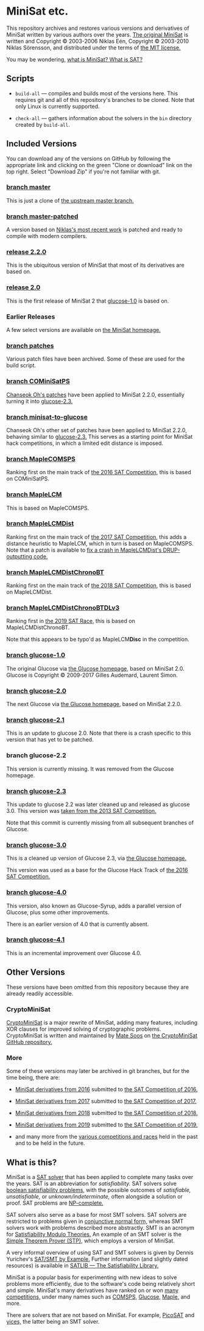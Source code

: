 # MiniSat etc.

This repository archives and restores
various versions and derivatives of MiniSat
written by various authors over the years.
[The original MiniSat][homepage] is written and
Copyright © 2003-2006 Niklas Eén, Copyright © 2003-2010 Niklas Sörensson,
and distributed under the terms of [the MIT license.][license_mit]

You may be wondering, [what is MiniSat? What is SAT?](#what-is-this)

## Scripts

* `build-all` — compiles and builds most of the versions here.
This requires git and all of this repository's branches to be cloned.
Note that only Linux is currently supported.

* `check-all` — gathers information about the solvers
  in the `bin` directory created by `build-all`.

## Included Versions

You can download any of the versions on GitHub by following the appropriate link
and clicking on the green "Clone or download" link on the top right.
Select "Download Zip" if you're not familiar with git.

[homepage]: http://minisat.se/MiniSat.html
[master]: https://github.com/notwa/minisat/tree/master
[mp]: https://github.com/notwa/minisat/tree/master-patched
[upstream]: https://github.com/niklasso/minisat/tree/master
[patches]: https://github.com/notwa/minisat/tree/patches
[v220]: https://github.com/notwa/minisat/tree/releases/2.2.0
[v200]: https://github.com/notwa/minisat/tree/releases/2.0.0
[comsps]: https://github.com/notwa/minisat/tree/COMiniSatPS
[ms2glu]: https://github.com/notwa/minisat/tree/minisat-to-glucose
[comsps_archive]: https://web.archive.org/web/20171023151341/http://www.cs.nyu.edu/~chanseok/cominisatps/
[mcomsps]: https://github.com/notwa/minisat/tree/MapleCOMSPS
[mlcm]: https://github.com/notwa/minisat/tree/MapleLCM
[mlcmd]: https://github.com/notwa/minisat/tree/MapleLCMDist
[mlcmdcbt]: https://github.com/notwa/minisat/tree/MapleLCMDistChronoBT
[mlcmdcbtdlv3]: https://github.com/notwa/minisat/tree/MapleLCMDistChronoBTDLv3
[mlcmd_patch]: https://github.com/notwa/minisat/blob/patches/maple-fix-drup-segfault.patch
[license_mit]: https://choosealicense.com/licenses/mit/
[glucose]: https://www.labri.fr/perso/lsimon/glucose/
[glu10]: https://github.com/notwa/minisat/tree/glucose-1.0
[glu20]: https://github.com/notwa/minisat/tree/glucose-2.0
[glu21]: https://github.com/notwa/minisat/tree/glucose-2.1
[glu23]: https://github.com/notwa/minisat/tree/glucose-2.3
[glu30]: https://github.com/notwa/minisat/tree/glucose-3.0
[glu40]: https://github.com/notwa/minisat/tree/glucose-4.0
[glu41]: https://github.com/notwa/minisat/tree/glucose-4.1

### [branch master][master]

This is just a clone of [the upstream master branch.][upstream]

### [branch master-patched][mp]

A version based on [Niklas's most recent work][upstream]
is patched and ready to compile with modern compilers.

### [release 2.2.0][v220]

This is the ubiquitous version of MiniSat
that most of its derivatives are based on.

### [release 2.0][v200]

This is the first release of MiniSat 2
that [glucose-1.0][glu10] is based on.

### Earlier Releases

A few select versions are available on [the MiniSat homepage.][homepage]

### [branch patches][patches]

Various patch files have been archived.
Some of these are used for the build script.

### [branch COMiniSatPS][comsps]

[Chanseok Oh's patches][comsps_archive] have been applied to MiniSat 2.2.0,
essentially turning it into [glucose-2.3.][glu23]

### [branch minisat-to-glucose][ms2glu]

Chanseok Oh's other set of patches have been applied to MiniSat 2.2.0,
behaving similar to [glucose-2.3.][glu23]
This serves as a starting point for MiniSat hack competitions,
in which a limited edit distance is imposed.

### [branch MapleCOMSPS][mcomsps]

Ranking first on the main track of [the 2016 SAT Competition,][comp2016]
this is based on COMiniSatPS.
<!-- TODO: authors? -->

### [branch MapleLCM][mlcm]

This is based on MapleCOMSPS.
<!-- TODO: authors? -->

### [branch MapleLCMDist][mlcmd]

Ranking first on the main track of [the 2017 SAT Competition,][comp2017]
this adds a distance heuristic to MapleLCM,
which in turn is based on MapleCOMSPS.
Note that a patch is available to
[fix a crash in MapleLCMDist's DRUP-outputting code.][mlcmd_patch]
<!-- TODO: authors? -->

### [branch MapleLCMDistChronoBT][mlcmdcbt]

Ranking first on the main track of [the 2018 SAT Competition,][comp2018]
this is based on MapleLCMDist.
<!-- TODO: authors? -->

### [branch MapleLCMDistChronoBTDLv3][mlcmdcbtdlv3]

Ranking first in [the 2019 SAT Race,][race2019]
this is based on MapleLCMDistChronoBT.
<!-- TODO: authors? -->

Note that this appears to be typo'd as MapleLCM**Disc** in the competition.

### [branch glucose-1.0][glu10]

The original Glucose via [the Glucose homepage,][glucose] based on MiniSat 2.0.
Glucose is Copyright © 2009-2017 Gilles Audemard, Laurent Simon.

### [branch glucose-2.0][glu20]

The next Glucose via [the Glucose homepage,][glucose]
based on MiniSat 2.2.0.

### [branch glucose-2.1][glu21]

This is an update to glucose 2.0.
Note that there is a crash specific to this version that has yet to be patched.

### branch glucose-2.2

This version is currently missing.
It was removed from the Glucose homepage.

### [branch glucose-2.3][glu23]

This update to glucose 2.2 was later cleaned up and released as glucose 3.0.
This version was [taken from the 2013 SAT Competition.](http://satcompetition.org/edacc/SATCompetition2013/experiment/22/solver-configurations/862)

Note that this commit is currently missing from
all subsequent branches of Glucose.

### [branch glucose-3.0][glu30]

This is a cleaned up version of Glucose 2.3,
via [the Glucose homepage.][glucose]

This version was used as a base for the Glucose Hack Track of
[the 2016 SAT Competition.][comp2016]

### [branch glucose-4.0][glu40]

This version, also known as Glucose-Syrup,
adds a parallel version of Glucose,
plus some other improvements.

There is an earlier version of 4.0 that is currently absent.

### [branch glucose-4.1][glu41]

This is an incremental improvement over Glucose 4.0.

## Other Versions

These versions have been omitted from this repository
because they are already readily accessible.

[cms]: https://github.com/msoos/cryptominisat
[maple]: https://sites.google.com/a/gsd.uwaterloo.ca/maplesat/

### CryptoMiniSat

[CryptoMiniSat][cms] is a major rewrite of MiniSat, adding many features,
including XOR clauses for improved solving of cryptographic problems.
CryptoMiniSat is written and maintained by [Mate Soos](https://www.msoos.org/)
on [the CryptoMiniSat GitHub repository.][cms]

### More

Some of these versions may later be archived in git branches,
but for the time being, there are:

* [MiniSat derivatives from 2016][solvers2016]
  submitted to [the SAT Competition of 2016.][comp2016]

* [MiniSat derivatives from 2017][solvers2017]
  submitted to [the SAT Competition of 2017.][comp2017]

* [MiniSat derivatives from 2018][solvers2018]
  submitted to [the SAT Competition of 2018.][comp2018]

* [MiniSat derivatives from 2019][solvers2019]
  submitted to [the SAT Competition of 2019.][race2019]

* and many more from the [various competitions and races][satcomp]
  held in the past and to be held in the future.

[solvers2016]: https://baldur.iti.kit.edu/sat-competition-2016/solvers/
[solvers2017]: https://baldur.iti.kit.edu/sat-competition-2017/solvers/
[solvers2018]: http://sat2018.forsyte.tuwien.ac.at/solvers/
[solvers2019]: http://sat-race-2019.ciirc.cvut.cz/solvers/
[comp2016]: https://baldur.iti.kit.edu/sat-competition-2016/
[comp2017]: https://baldur.iti.kit.edu/sat-competition-2017/
[comp2018]: http://sat2018.forsyte.tuwien.ac.at/
[race2019]: http://sat-race-2019.ciirc.cvut.cz/
[satcomp]: http://satcompetition.org/

## What is this?

MiniSat is a [SAT solver][SAT] that has been applied to complete
many tasks over the years. SAT is an abbreviation for *satisfiability.*
SAT solvers solve [boolean satisfiability problems,][BSP]
with the possible outcomes of *satisfiable,* *unsatisfiable,*
or *unknown/indeterminate,* often alongside a solution or proof.
SAT problems are [NP-complete.][NP]

SAT solvers also serve as a base for most SMT solvers.
SAT solvers are restricted to problems given in [conjunctive normal form,][CNF]
whereas SMT solvers work with problems described more abstractly.
SMT is an acronym for [Satisfiability Modulo Theories.][SMT]
An example of an SMT solver is the [Simple Theorem Prover (STP),][STP]
which employs a version of MiniSat.

A very informal overview of using SAT and SMT solvers
is given by Dennis Yurichev's [SAT/SMT by Example.][example]
Further information (and slightly dated resources)
is available in [SATLIB — The Satisfiability Library.][satlib]

MiniSat is a popular basis for experimenting with
new ideas to solve problems more efficiently,
due to the software's code being relatively short and simple.
MiniSat's many derivatives have ranked on or won [many competitions,][satcomp]
under many names such as [COMSPS,][comsps_archive] [Glucose,][glucose]
[Maple,][maple] and more.

There are solvers that are not based on MiniSat.
For example, [PicoSAT][picosat] and [yices,][yices]
the latter being an SMT solver.

[SAT]: https://en.wikipedia.org/wiki/Boolean_satisfiability_problem#Algorithms_for_solving_SAT
[BSP]: https://en.wikipedia.org/wiki/Boolean_satisfiability_problem
[NP]: https://en.wikipedia.org/wiki/NP-completeness
[SMT]: https://en.wikipedia.org/wiki/Satisfiability_modulo_theories
[STP]: https://github.com/stp/stp/
[CNF]: https://en.wikipedia.org/wiki/Conjunctive_normal_form
[example]: https://yurichev.com/writings/SAT_SMT_by_example.pdf
[satlib]: https://www.cs.ubc.ca/~hoos/SATLIB/
[picosat]: http://fmv.jku.at/picosat/
[yices]: http://yices.csl.sri.com/
